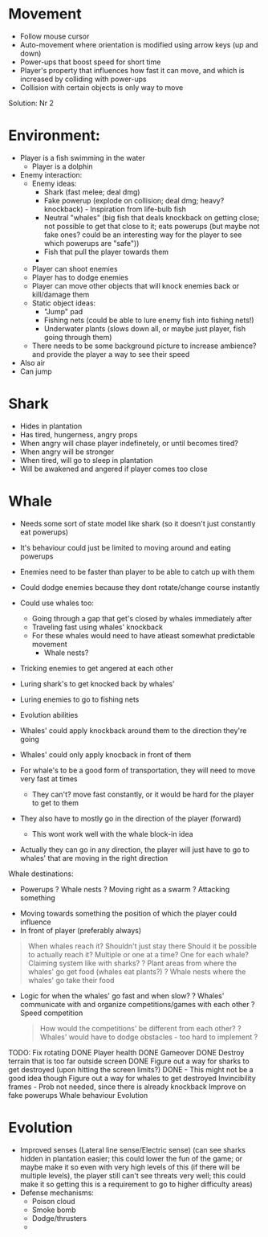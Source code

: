 # Movement
 - Follow mouse cursor
 - Auto-movement where orientation is modified using arrow keys (up and down)
 - Power-ups that boost speed for short time
 - Player's property that influences how fast it can move, and which is increased
   by colliding with power-ups
 - Collision with certain objects is only way to move

Solution: Nr 2

# Environment:
  - Player is a fish swimming in the water
    - Player is a dolphin
  - Enemy interaction:
    - Enemy ideas:
      - Shark (fast melee; deal dmg)
      - Fake powerup (explode on collision; deal dmg; heavy? knockback) - Inspiration from life-bulb fish
      - Neutral "whales" (big fish that deals knockback on getting close; not possible to get that close to it; eats powerups (but maybe not fake ones? could be an interesting way for the player to see which powerups are "safe"))
      - Fish that pull the player towards them
      - 
    - Player can shoot enemies
    - Player has to dodge enemies
    - Player can move other objects that will knock enemies back or kill/damage them
    - Static object ideas:
      - "Jump" pad
      - Fishing nets (could be able to lure enemy fish into fishing nets!)
      - Underwater plants (slows down all, or maybe just player, fish going through them)
    - There needs to be some background picture to increase ambience? and provide the player a way to see their speed
  - Also air
  - Can jump

# Shark
- Hides in plantation
- Has tired, hungerness, angry props
- When angry will chase player indefinetely, or until becomes tired?
- When angry will be stronger
- When tired, will go to sleep in plantation
- Will be awakened and angered if player comes too close

# Whale
- Needs some sort of state model like shark (so it doesn't just constantly eat powerups)
- It's behaviour could just be limited to moving around and eating powerups


- Enemies need to be faster than player to be able to catch up with them
- Could dodge enemies because they dont rotate/change course instantly
- Could use whales too:
  - Going through a gap that get's closed by whales immediately after
  - Traveling fast using whales' knockback
  - For these whales would need to have atleast somewhat predictable movement
    - Whale nests?
- Tricking enemies to get angered at each other
- Luring shark's to get knocked back by whales'
- Luring enemies to go to fishing nets
- Evolution abilities
- Whales' could apply knockback around them to the direction they're going
- Whales' could only apply knocback in front of them

- For whale's to be a good form of transportation, they will need to move very fast at times
  - They can't? move fast constantly, or it would be hard for the player to get to them
- They also have to mostly go in the direction of the player (forward)
  - This wont work well with the whale block-in idea
- Actually they can go in any direction, the player will just have to go to whales' that are moving in the right direction

Whale destinations:
- Powerups
? Whale nests
? Moving right as a swarm
? Attacking something
+ Moving towards something the position of which the player could influence
+ In front of player (preferably always)
> When whales reach it?
  > Shouldn't just stay there
  > Should it be possible to actually reach it?
> Multiple or one at a time?
> One for each whale? Claiming system like with sharks?
? Plant areas from where the whales' go get food (whales eat plants?)
? Whale nests where the whales' go take their food
+ Logic for when the whales' go fast and when slow?
? Whales' communicate with and organize competitions/games with each other
  ? Speed competition
    > How would the competitions' be different from each other?
      ? Whales' would have to dodge obstacles - too hard to implement
?

TODO:
Fix rotating DONE
Player health DONE
Gameover DONE
Destroy terrain that is too far outside screen DONE
Figure out a way for sharks to get destroyed (upon hitting the screen limits?) DONE - This might not be a good idea though
Figure out a way for whales to get destroyed
Invincibility frames - Prob not needed, since there is already knockback
Improve on fake powerups
Whale behaviour
Evolution

# Evolution
- Improved senses (Lateral line sense/Electric sense) (can see sharks hidden in plantation easier; this could lower the fun of the game; or maybe make it so 
  even with very high levels of this (if there will be multiple levels), the player still can't see threats very well; this could make it so getting this is
  a requirement to go to higher difficulty areas)
- Defense mechanisms:
    - Poison cloud
    - Smoke bomb
    - Dodge/thrusters
    - 